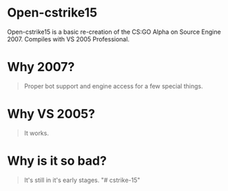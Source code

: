 # Open-cstrike15

Open-cstrike15 is a basic re-creation of the CS:GO Alpha on Source Engine 2007.
Compiles with VS 2005 Professional.

# Why 2007?
> Proper bot support and engine access for a few special things.

# Why VS 2005?
> It works.

# Why is it so bad?
> It's still in it's early stages.
"# cstrike-15" 
